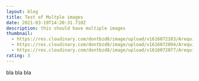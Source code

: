 ```yaml
---
layout: blog
title: Test of Multple images
date: 2021-03-19T14:20:31.710Z
description: this should have multiple images
thumbnail:
  - https://res.cloudinary.com/dontbzd8/image/upload/v1616072103/Arequipa/DSCN2931_sll33u.jpg
  - https://res.cloudinary.com/dontbzd8/image/upload/v1616072094/Arequipa/DSCN2926_f0r2sy.jpg
  - https://res.cloudinary.com/dontbzd8/image/upload/v1616072077/Arequipa/DSCN2922_e4injv.jpg
rating: 3
---
```

bla bla bla